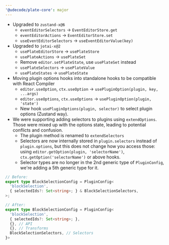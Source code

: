 ```yaml
---
'@udecode/plate-core': major
---
```


- Upgraded to `zustand-x@6`
  - `eventEditorSelectors` -> `EventEditorStore.get`
  - `eventEditorActions` -> `EventEditorStore.set`
  - `useEventEditorSelectors` -> `useEventEditorValue(key)`
- Upgraded to `jotai-x@2`
  - `usePlateEditorStore` -> `usePlateStore`
  - `usePlateActions` -> `usePlateSet`
  - Remove `editor.setPlateState`, use `usePlateSet` instead
  - `usePlateSelectors` -> `usePlateValue`
  - `usePlateStates` -> `usePlateState`
- Moving plugin options hooks into standalone hooks to be compatible with React Compiler
  - `editor.useOption`, `ctx.useOption` -> `usePluginOption(plugin, key, ...args)`
  - `editor.useOptions`, `ctx.useOptions` -> `usePluginOption(plugin, 'state')`
  - New hook `usePluginOptions(plugin, selector)` to select plugin options (Zustand way).
- We were supporting adding selectors to plugins using `extendOptions`. Those were mixed up with the options state, leading to potential conflicts and confusion.
  - The plugin method is renamed to `extendSelectors`
  - Selectors are now internally stored in `plugin.selectors` instead of `plugin.options`, but this does not change how you access those: using `editor.getOption(plugin, 'selectorName')`, `ctx.getOption('selectorName')` or above hooks.
  - Selector types are no longer in the 2nd generic type of `PluginConfig`, we're adding a 5th generic type for it.

```ts
// Before:
export type BlockSelectionConfig = PluginConfig<
  'blockSelection',
  { selectedIds?: Set<string>; } & BlockSelectionSelectors,
>;

// After:
export type BlockSelectionConfig = PluginConfig<
  'blockSelection',
  { selectedIds?: Set<string>; },
  {}, // API
  {}, // Transforms
  BlockSelectionSelectors, // Selectors
}>
```
